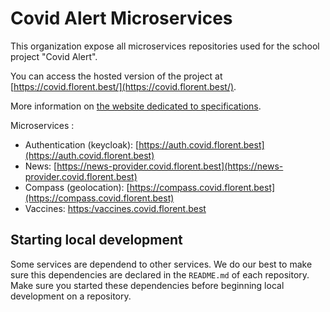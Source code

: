 # Covid Alert Microservices

This organization expose all microservices repositories used for the school project "Covid Alert".

You can access the hosted version of the project at [https://covid.florent.best/](https://covid.florent.best/).

More information on [the website dedicated to specifications](https://covid-alert-microservices.github.io/specs/).

Microservices :
- Authentication (keycloak): [https://auth.covid.florent.best](https://auth.covid.florent.best)
- News: [https://news-provider.covid.florent.best](https://news-provider.covid.florent.best)
- Compass (geolocation): [https://compass.covid.florent.best](https://compass.covid.florent.best)
- Vaccines: [https:/vaccines.covid.florent.best](https:/vaccines.covid.florent.best)

## Starting local development

Some services are dependend to other services. We do our best to make sure this dependencies are declared in the `README.md` of each repository. Make sure you started these dependencies before beginning local development on a repository.

